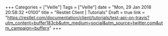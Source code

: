 +++
Categories = ["Veille"]
Tags = ["Veille"]
date = "Mon, 29 Jan 2018 20:58:32 +0100"
title = "Restlet Client | Tutorials"
Draft = true
link = "https://restlet.com/documentation/client/tutorials/test-api-on-travis?utm_content=buffer183cb&utm_medium=social&utm_source=twitter.com&utm_campaign=bufferx"
+++
